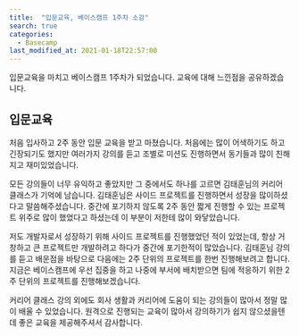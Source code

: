 ```yaml
---
title:  "입문교육, 베이스캠프 1주차 소감"
search: true
categories: 
  - Basecamp
last_modified_at: 2021-01-18T22:57:00
---
```

입문교육을 마치고 베이스캠프 1주차가 되었습니다. 교육에 대해 느낀점을 공유하겠습니다.

## 입문교육

처음 입사하고 2주 동안 입문 교육을 받고 마쳤습니다. 처음에는 많이 어색하기도 하고 긴장되기도 했지만
여러가지 강의를 듣고 조별로 미션도 진행하면서 동기들과 많이 친해지고 재미있었습니다.

모든 강의들이 너무 유익하고 좋았지만 그 중에서도 하나를 고르면 김태훈님의 커리어 클래스가 기억에 남습니다.
김태훈님은 사이드 프로젝트를 진행하면서 성장을 많이하셨다고 말씀해주셨습니다.
중간에 포기하지 않도록 2주 동안 짧게 진행할 수 있는 프로젝트 위주로 많이 했었다고 하셨는데 이 부분이 저한테 많이 와닿았습니다.

저도 개발자로서 성장하기 위해 사이드 프로젝트를 진행했었던 적이 있었는데, 항상 거창하고 큰 프로젝트만 개발하려고 하다가
중간에 포기한적이 많았습니다. 김태훈님 강의를 듣고 배운점을 바탕으로 다음에는 2주 단위의 프로젝트를 한번 진행해보려고 합니다.
지금은 베이스캠프에 우선 집중을 하고 나중에 부서에 배치받으면 팀에 적응하기 위한 2주 단위의 프로젝트를 진행해보겠습니다.

커리어 클래스 강의 외에도 회사 생활과 커리어에 도움이 되는 강의들이 많아서 정말 많이 배울 수 있었습니다.
원격으로 진행되는 교육이 많아서 강의하기가 쉽지 않으셨을텐데 좋은 교육을 제공해주셔서 감사합니다.